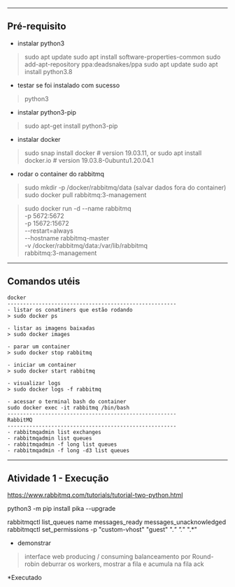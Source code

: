 ----------------------------------------------------------
Pré-requisito
----------------------------------------------------------
* instalar python3
> sudo apt update
> sudo apt install software-properties-common
> sudo add-apt-repository ppa:deadsnakes/ppa
> sudo apt update
> sudo apt install python3.8

- testar se foi instalado com sucesso
> python3

* instalar python3-pip
> sudo apt-get install python3-pip

* instalar docker
> sudo snap install docker     # version 19.03.11, or
> sudo apt  install docker.io  # version 19.03.8-0ubuntu1.20.04.1

* rodar o container do rabbitmq
> sudo mkdir -p /docker/rabbitmq/data (salvar dados fora do container)
> sudo docker pull rabbitmq:3-management

> sudo docker run -d --name rabbitmq \
 -p 5672:5672 \
 -p 15672:15672 \
 --restart=always \
 --hostname rabbitmq-master \
 -v /docker/rabbitmq/data:/var/lib/rabbitmq \
 rabbitmq:3-management
----------------------------------------------------------
Comandos utéis
----------------------------------------------------------
    docker
    ------------------------------------------------------
    - listar os conatiners que estão rodando
    > sudo docker ps

    - listar as imagens baixadas
    > sudo docker images

    - parar um container
    > sudo docker stop rabbitmq

    - iniciar um container
    > sudo docker start rabbitmq

    - visualizar logs
    > sudo docker logs -f rabbitmq

    - acessar o terminal bash do container
    sudo docker exec -it rabbitmq /bin/bash
    ------------------------------------------------------
    RabbitMQ
    ------------------------------------------------------
    - rabbitmqadmin list exchanges
    - rabbitmqadmin list queues
    - rabbitmqadmin -f long list queues
    - rabbitmqadmin -f long -d3 list queues
----------------------------------------------------------
Atividade 1 - Execução
----------------------------------------------------------
https://www.rabbitmq.com/tutorials/tutorial-two-python.html

python3 -m pip install pika --upgrade

rabbitmqctl list_queues name messages_ready messages_unacknowledged
rabbitmqctl set_permissions -p "custom-vhost" "guest" ".*" ".*" ".*"

* demonstrar
> interface web
> producing / consuming
> balanceamento por Round-robin
> deburrar os workers, mostrar a fila e acumula na fila
> ack

*Executado